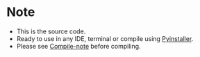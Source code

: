 # Note
- This is the source code.
- Ready to use in any IDE, terminal or compile using [Pyinstaller](https://pypi.org/project/pyinstaller/).
- Please see [Compile-note](https://github.com/joseph-liew/Diverse-Assign/tree/main/Compile-note) before compiling.
